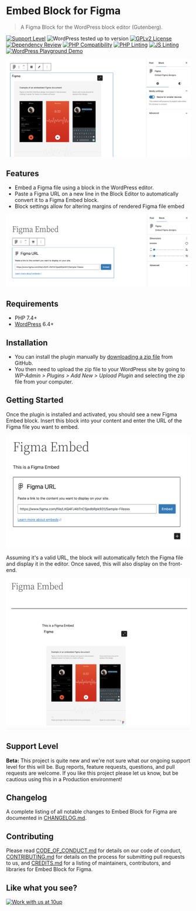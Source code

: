 # Embed Block for Figma

> A Figma Block for the WordPress block editor (Gutenberg).

[![Support Level](https://img.shields.io/badge/support-beta-blueviolet.svg)](#support-level) ![WordPress tested up to version](https://img.shields.io/badge/WordPress-v6.5%20tested-success.svg) [![GPLv2 License](https://img.shields.io/github/license/10up/embed-block-figma.svg)](https://github.com/10up/embed-block-figma/blob/develop/LICENSE.md)
[![Dependency Review](https://github.com/10up/embed-block-figma/actions/workflows/dependency-review.yml/badge.svg)](https://github.com/10up/embed-block-figma/actions/workflows/dependency-review.yml) [![PHP Compatibility](https://github.com/10up/embed-block-figma/actions/workflows/php-compat.yml/badge.svg)](https://github.com/10up/embed-block-figma/actions/workflows/php-compat.yml) [![PHP Linting](https://github.com/10up/embed-block-figma/actions/workflows/phpcs.yml/badge.svg)](https://github.com/10up/embed-block-figma/actions/workflows/phpcs.yml) [![JS Linting](https://github.com/10up/embed-block-figma/actions/workflows/eslint.yml/badge.svg)](https://github.com/10up/embed-block-figma/actions/workflows/eslint.yml) [![WordPress Playground Demo](https://img.shields.io/github/v/release/10up/embed-block-figma?logo=wordpress&logoColor=FFFFFF&label=Playground%20Demo&labelColor=3858E9&color=3858E9)](https://playground.wordpress.net/?blueprint-url=https://raw.githubusercontent.com/10up/embed-block-figma/trunk/.wordpress-org/blueprints/blueprint.json)

![Screenshot of the rendered Figma Embed block in the editor / admin](.wordpress-org/screenshot-2.png)

## Features

* Embed a Figma file using a block in the WordPress editor.
* Paste a Figma URL on a new line in the Block Editor to automatically convert it to a Figma Embed block.
* Block settings allow for altering margins of rendered Figma file embed

![Screenshot of the Figma Embed block settings prior to rendering in the editor / admin](.wordpress-org/screenshot-3.png)

## Requirements

* PHP 7.4+
* [WordPress](http://wordpress.org) 6.4+

## Installation

* You can install the plugin manually by [downloading a zip file](https://github.com/10up/embed-block-figma/releases/latest) from GitHub.
* You then need to upload the zip file to your WordPress site by going to *WP-Admin > Plugins > Add New > Upload Plugin* and selecting the zip file from your computer.

## Getting Started

Once the plugin is installed and activated, you should see a new Figma Embed block. Insert this block into your content and enter the URL of the Figma file you want to embed.

![Screenshot of Figma Embed block with sample URL pre-embed](.wordpress-org/screenshot-1.png)

Assuming it's a valid URL, the block will automatically fetch the Figma file and display it in the editor. Once saved, this will also display on the front-end.

![Screenshot of the front-end rendering of the Figma Embed block](.wordpress-org/screenshot-4.png)

## Support Level

**Beta:** This project is quite new and we're not sure what our ongoing support level for this will be. Bug reports, feature requests, questions, and pull requests are welcome. If you like this project please let us know, but be cautious using this in a Production environment!

## Changelog

A complete listing of all notable changes to Embed Block for Figma are documented in [CHANGELOG.md](CHANGELOG.md).

## Contributing

Please read [CODE_OF_CONDUCT.md](CODE_OF_CONDUCT.md) for details on our code of conduct, [CONTRIBUTING.md](CONTRIBUTING.md) for details on the process for submitting pull requests to us, and [CREDITS.md](CREDITS.md) for a listing of maintainers, contributors, and libraries for Embed Block for Figma.

## Like what you see?

[![Work with us at 10up](https://10up.com/uploads/2016/10/10up-Github-Banner.png)](http://10up.com/contact/)
